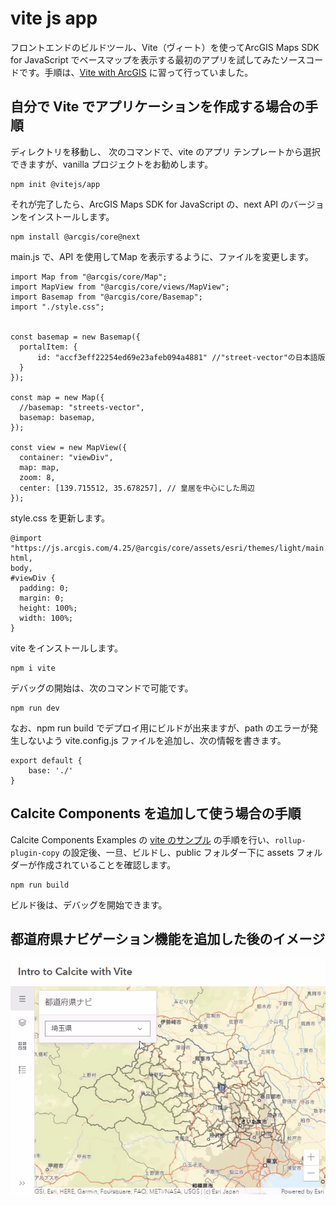  
# vite js app

フロントエンドのビルドツール、Vite（ヴィート）を使ってArcGIS Maps SDK for JavaScript でベースマップを表示する最初のアプリを試してみたソースコードです。手順は、[Vite with ArcGIS](https://odoe.net/blog/vite-jsapi) に習って行っていました。  

## 自分で Vite でアプリケーションを作成する場合の手順

ディレクトリを移動し、
次のコマンドで、vite のアプリ テンプレートから選択できますが、vanilla プロジェクトをお勧めします。
```
npm init @vitejs/app
```

それが完了したら、ArcGIS Maps SDK for JavaScript の、next API のバージョンをインストールします。
```
npm install @arcgis/core@next
```

main.js で、API を使用してMap を表示するように、ファイルを変更します。
```
import Map from "@arcgis/core/Map";
import MapView from "@arcgis/core/views/MapView";
import Basemap from "@arcgis/core/Basemap";
import "./style.css";


const basemap = new Basemap({
  portalItem: {
      id: "accf3eff22254ed69e23afeb094a4881" //"street-vector"の日本語版
  }
});

const map = new Map({
  //basemap: "streets-vector",
  basemap: basemap,
});

const view = new MapView({
  container: "viewDiv",
  map: map,
  zoom: 8,
  center: [139.715512, 35.678257], // 皇居を中心にした周辺
});
```
style.css を更新します。
```
@import "https://js.arcgis.com/4.25/@arcgis/core/assets/esri/themes/light/main.css";
html,
body,
#viewDiv {
  padding: 0;
  margin: 0;
  height: 100%;
  width: 100%;
}
```

vite をインストールします。
```
npm i vite
```

デバッグの開始は、次のコマンドで可能です。
```
npm run dev
```

なお、npm run build でデプロイ用にビルドが出来ますが、path のエラーが発生しないよう vite.config.js ファイルを追加し、次の情報を書きます。
```
export default {
    base: './'
}
```

## Calcite Components を追加して使う場合の手順

Calcite Components Examples の [vite のサンプル](https://github.com/Esri/calcite-components-examples/tree/master/vite) の手順を行い、`rollup-plugin-copy` の設定後、一旦、ビルドし、public フォルダー下に assets フォルダーが作成されていることを確認します。  

```
npm run build
```

ビルド後は、デバッグを開始できます。  
  
## 都道府県ナビゲーション機能を追加した後のイメージ
  
![intro-calcite-vite-jsapp](https://github.com/kataya/vite-jsapp/blob/main/images/intro-calcite-vite-jsapp.gif?raw=true)
